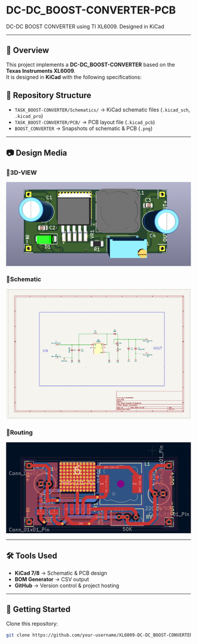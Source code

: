 # DC-DC_BOOST-CONVERTER-PCB 
DC-DC BOOST CONVERTER using TI XL6009. Designed in KiCad

---

## 📌 Overview
This project implements a **DC-DC_BOOST-CONVERTER** based on the **Texas Instruments XL6009**.  
It is designed in **KiCad** with the following specifications:




## 📂 Repository Structure
- `TASK_BOOST-CONVERTER/Schematics/` → KiCad schematic files (`.kicad_sch`, `.kicad_pro`)  
- `TASK_BOOST-CONVERTER/PCB/` → PCB layout file (`.kicad_pcb`)  
- `BOOST_CONVERTER` → Snapshots of schematic & PCB (`.png`)  

---

## 📷 Design Media

### 🔹3D-VIEW
![Design](BOOST_CONVERTER/3D-VIEW.png)

### 🔹Schematic
![Schematic](BOOST_CONVERTER/Schematic.png)

### 🔹Routing 
![PCB Routing](BOOST_CONVERTER/Routing.png)

---

## 🛠 Tools Used
- **KiCad 7/8** → Schematic & PCB design  
- **BOM Generator** → CSV output  
- **GitHub** → Version control & project hosting  

---

## 🚀 Getting Started
Clone this repository:
```bash
git clone https://github.com/your-username/XL6009-DC-DC_BOOST-CONVERTER.git
